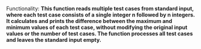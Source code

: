 Functionality: **This function reads multiple test cases from standard input, where each test case consists of a single integer n followed by n integers. It calculates and prints the difference between the maximum and minimum values of each test case, without modifying the original input values or the number of test cases. The function processes all test cases and leaves the standard input empty.**